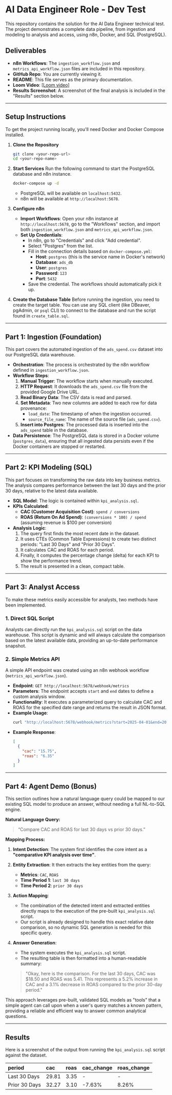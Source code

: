 # AI Data Engineer Role - Dev Test

This repository contains the solution for the AI Data Engineer technical test. The project demonstrates a complete data pipeline, from ingestion and modeling to analysis and access, using n8n, Docker, and SQL (PostgreSQL).

## Deliverables

* **n8n Workflows**: The `ingestion_workflow.json` and `metrics_api_workflow.json` files are included in this repository.
* **GitHub Repo**: You are currently viewing it.
* **README**: This file serves as the primary documentation.
* **Loom Video**: [\[Loom video\]](https://www.loom.com/share/ff019849619a4d51a6220bf52f857a16?sid=94b45d21-33f6-489a-a49e-51e5291cb1e1)
* **Results Screenshot**: A screenshot of the final analysis is included in the "Results" section below.

---

## Setup Instructions

To get the project running locally, you'll need Docker and Docker Compose installed.

1.  **Clone the Repository**
    ```bash
    git clone <your-repo-url>
    cd <your-repo-name>
    ```

2.  **Start Services**
    Run the following command to start the PostgreSQL database and n8n instance.
    ```bash
    docker-compose up -d
    ```
    - PostgreSQL will be available on `localhost:5432`.
    - n8n will be available at `http://localhost:5678`.

3.  **Configure n8n**
    -   **Import Workflows**: Open your n8n instance at `http://localhost:5678`, go to the "Workflows" section, and import both `ingestion_workflow.json` and `metrics_api_workflow.json`.
    -   **Set Up Credentials**:
        - In n8n, go to "Credentials" and click "Add credential".
        - Select "Postgres" from the list.
        - Fill in the connection details based on `docker-compose.yml`:
            - **Host**: `postgres` (this is the service name in Docker's network)
            - **Database**: `ads_db`
            - **User**: `postgres`
            - **Password**: `123`
            - **Port**: `5432`
        - Save the credential. The workflows should automatically pick it up.

4.  **Create the Database Table**
    Before running the ingestion, you need to create the target table. You can use any SQL client (like DBeaver, pgAdmin, or `psql` CLI) to connect to the database and run the script found in `create_table.sql`.

---

## Part 1: Ingestion (Foundation)

This part covers the automated ingestion of the `ads_spend.csv` dataset into our PostgreSQL data warehouse.

-   **Orchestration**: The process is orchestrated by the n8n workflow defined in `ingestion_workflow.json`.
-   **Workflow Steps**:
    1.  **Manual Trigger**: The workflow starts when manually executed.
    2.  **HTTP Request**: It downloads the `ads_spend.csv` file from the provided Google Drive URL.
    3.  **Read Binary Data**: The CSV data is read and parsed.
    4.  **Set Metadata**: Two new columns are added to each row for data provenance:
        -   `load_date`: The timestamp of when the ingestion occurred.
        -   `source_file_name`: The name of the source file (`ads_spend.csv`).
    5.  **Insert into Postgres**: The processed data is inserted into the `ads_spend` table in the database.
-   **Data Persistence**: The PostgreSQL data is stored in a Docker volume (`postgres_data`), ensuring that all ingested data persists even if the Docker containers are stopped or restarted.

---

## Part 2: KPI Modeling (SQL)

This part focuses on transforming the raw data into key business metrics. The analysis compares performance between the last 30 days and the prior 30 days, relative to the latest data available.

-   **SQL Model**: The logic is contained within `kpi_analysis.sql`.
-   **KPIs Calculated**:
    -   **CAC (Customer Acquisition Cost)**: `spend / conversions`
    -   **ROAS (Return On Ad Spend)**: `(conversions * 100) / spend` (assuming revenue is $100 per conversion)
-   **Analysis Logic**:
    1.  The query first finds the most recent date in the dataset.
    2.  It uses CTEs (Common Table Expressions) to create two distinct periods: "Last 30 Days" and "Prior 30 Days".
    3.  It calculates CAC and ROAS for each period.
    4.  Finally, it computes the percentage change (delta) for each KPI to show the performance trend.
    5.  The result is presented in a clean, compact table.

---

## Part 3: Analyst Access

To make these metrics easily accessible for analysts, two methods have been implemented.

### 1. Direct SQL Script

Analysts can directly run the `kpi_analysis.sql` script on the data warehouse. This script is dynamic and will always calculate the comparison based on the latest available data, providing an up-to-date performance snapshot.

### 2. Simple Metrics API

A simple API endpoint was created using an n8n webhook workflow (`metrics_api_workflow.json`).

-   **Endpoint**: `GET http://localhost:5678/webhook/metrics`
-   **Parameters**: The endpoint accepts `start` and `end` dates to define a custom analysis window.
-   **Functionality**: It executes a parameterized query to calculate CAC and ROAS for the specified date range and returns the result in JSON format.
-   **Example Usage**:
    ```bash
    curl "http://localhost:5678/webhook/metrics?start=2025-04-01&end=2025-05-31"
    ```
-   **Example Response**:
    ```json
    [
      {
        "cac": "15.75",
        "roas": "6.35"
      }
    ]
    ```

---

## Part 4: Agent Demo (Bonus)

This section outlines how a natural language query could be mapped to our existing SQL model to produce an answer, without needing a full NL-to-SQL engine.

**Natural Language Query:**
> “Compare CAC and ROAS for last 30 days vs prior 30 days.”

**Mapping Process:**

1.  **Intent Detection**: The system first identifies the core intent as a **"comparative KPI analysis over time"**.

2.  **Entity Extraction**: It then extracts the key entities from the query:
    -   **Metrics**: `CAC`, `ROAS`
    -   **Time Period 1**: `last 30 days`
    -   **Time Period 2**: `prior 30 days`

3.  **Action Mapping**:
    - The combination of the detected intent and extracted entities directly maps to the execution of the pre-built `kpi_analysis.sql` script.
    - Our script is already designed to handle this exact relative date comparison, so no dynamic SQL generation is needed for this specific query.

4.  **Answer Generation**:
    - The system executes the `kpi_analysis.sql` script.
    - The resulting table is then formatted into a human-readable summary:
    > "Okay, here is the comparison. For the last 30 days, CAC was $18.50 and ROAS was 5.41. This represents a 5.2% increase in CAC and a 3.1% decrease in ROAS compared to the prior 30-day period."

This approach leverages pre-built, validated SQL models as "tools" that a simple agent can call upon when a user's query matches a known pattern, providing a reliable and efficient way to answer common analytical questions.

---

## Results

Here is a screenshot of the output from running the `kpi_analysis.sql` script against the dataset.

| **period** | **cac** | **roas** | **cac_change** | **roas_change** | 
| :--- | :--- | :--- | :--- | :--- |
| Last 30 Days  | 29.81 | 3.35 | -          | -
| Prior 30 Days | 32.27 | 3.10 | -7.63%     | 8.26%
